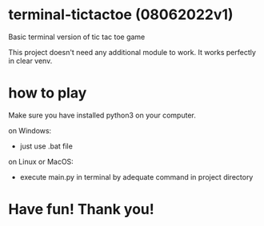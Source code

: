 # terminal-tictactoe (08062022v1)
Basic terminal version of tic tac toe game

This project doesn't need any additional module to work.
It works perfectly in clear venv.

# how to play 
Make sure you have installed python3 on your computer. 

on Windows:
- just use .bat file 

on Linux or MacOS:
- execute main.py in terminal by adequate command in project directory 

# Have fun! Thank you! 
